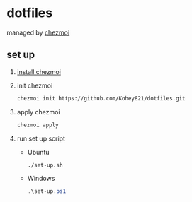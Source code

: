 # dotfiles

managed by [chezmoi](https://www.chezmoi.io/)

## set up

1. [install chezmoi](https://www.chezmoi.io/install/)

2. init chezmoi

   ```sh
   chezmoi init https://github.com/Kohey821/dotfiles.git
   ```

3. apply chezmoi

   ```sh
   chezmoi apply
   ```

4. run set up script

   - Ubuntu

     ```sh
     ./set-up.sh
     ```

   - Windows

     ```ps1
     .\set-up.ps1
     ```
